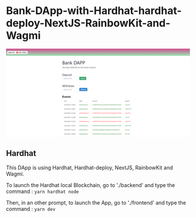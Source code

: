 # Bank-DApp-with-Hardhat-hardhat-deploy-NextJS-RainbowKit-and-Wagmi

![alt text](https://github.com/vigimani/Bank_Dapp/blob/main/imageDAPP.png)

## Hardhat

This DApp is using Hardhat, Hardhat-deploy, NextJS, RainbowKit and Wagmi.

To launch the Hardhat local Blockchain, go to './backend' and type the command :
```yarn hardhat node```

Then, in an other prompt, to launch the App, go to './frontend' and type the command : 
```yarn dev```
